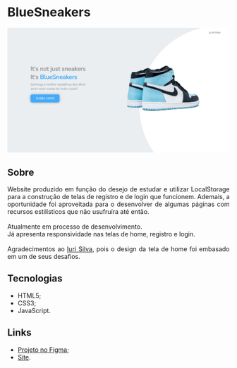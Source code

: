 # BlueSneakers
<img src="assets/images/bluesneakers.jpg">

## Sobre
<div align="justify">
<div> Website produzido em função do desejo de estudar e utilizar LocalStorage para a construção de telas de registro e de login que funcionem.
Ademais, a oportunidade foi aproveitada para o desenvolver de algumas páginas com recursos estilísticos que não usufruíra até então.</div>
<br>
<div>Atualmente em processo de desenvolvimento.</div>
<div>Já apresenta responsividade nas telas de home, registro e login.</div>
<br>
<div>Agradecimentos ao <a href="https://github.com/iuricode">Iuri Silva</a>, pois o design da tela de home foi embasado em um de seus desafios.</div>
</div>

## Tecnologias
- HTML5;
- CSS3;
- JavaScript.

## Links
- <a href="https://www.figma.com/file/UXf9Ol62iXb08xLofhKQYi/BlueSneakers---LocalStorage-Trainning?node-id=0%3A1">Projeto no Figma</a>;
- <a href="https://bluesneakers.netlify.app">Site</a>.
